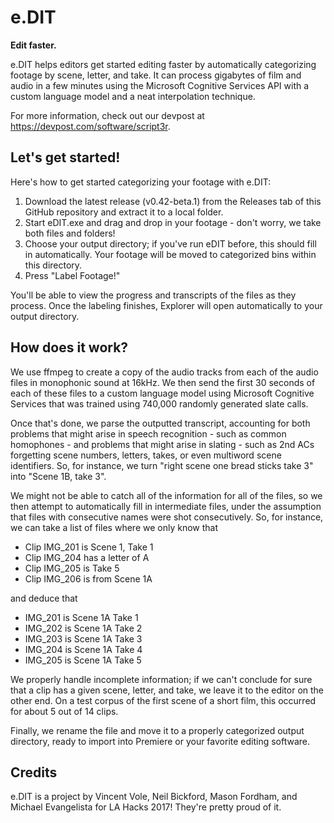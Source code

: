 # e.DIT

**Edit faster.**

e.DIT helps editors get started editing faster by automatically categorizing footage by scene, letter, and take. It can process gigabytes of film and audio in a few minutes using the Microsoft Cognitive Services API with a custom language model and a neat interpolation technique.

For more information, check out our devpost at https://devpost.com/software/script3r.

## Let's get started!

Here's how to get started categorizing your footage with e.DIT:

1. Download the latest release (v0.42-beta.1) from the Releases tab of this GitHub repository and extract it to a local folder. 
2. Start eDIT.exe and drag and drop in your footage - don't worry, we take both files and folders!
3. Choose your output directory; if you've run eDIT before, this should fill in automatically. Your footage will be moved to categorized bins within this directory.
4. Press "Label Footage!"

You'll be able to view the progress and transcripts of the files as they process. Once the labeling finishes, Explorer will open automatically to your output directory.

## How does it work?

We use ffmpeg to create a copy of the audio tracks from each of the audio files in monophonic sound at 16kHz. We then send the first 30 seconds of each of these files to a custom language model using Microsoft Cognitive Services that was trained using 740,000 randomly generated slate calls.

Once that's done, we parse the outputted transcript, accounting for both problems that might arise in speech recognition - such as common homophones - and problems that might arise in slating - such as 2nd ACs forgetting scene numbers, letters, takes, or even multiword scene identifiers. So, for instance, we turn "right scene one bread sticks take 3" into "Scene 1B, take 3".

We might not be able to catch all of the information for all of the files, so we then attempt to automatically fill in intermediate files, under the assumption that files with consecutive names were shot consecutively. So, for instance, we can take a list of files where we only know that

- Clip IMG_201 is Scene 1, Take 1
- Clip IMG_204 has a letter of A
- Clip IMG_205 is Take 5
- Clip IMG_206 is from Scene 1A

and deduce that

- IMG_201 is Scene 1A Take 1
- IMG_202 is Scene 1A Take 2
- IMG_203 is Scene 1A Take 3
- IMG_204 is Scene 1A Take 4
- IMG_205 is Scene 1A Take 5

We properly handle incomplete information; if we can't conclude for sure that a clip has a given scene, letter, and take, we leave it to the editor on the other end. On a test corpus of the first scene of a short film, this occurred for about 5 out of 14 clips.

Finally, we rename the file and move it to a properly categorized output directory, ready to import into Premiere or your favorite editing software.

## Credits

e.DIT is a project by Vincent Vole, Neil Bickford, Mason Fordham, and Michael Evangelista for LA Hacks 2017! They're pretty proud of it.
